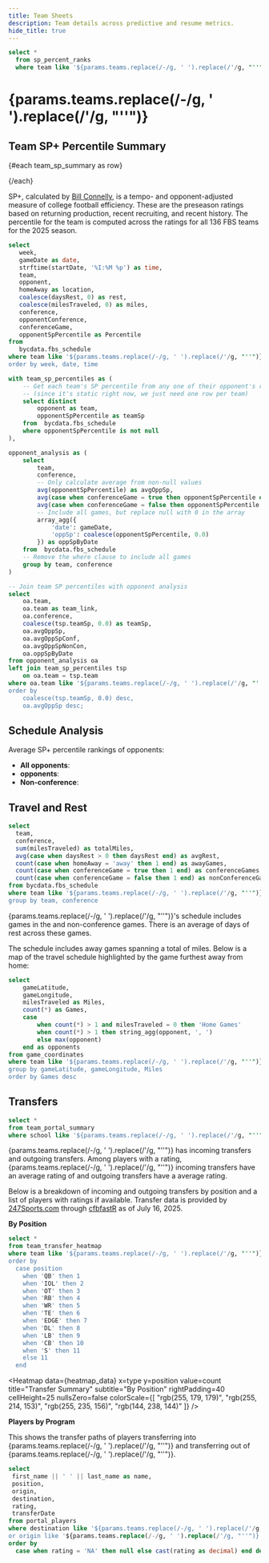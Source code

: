 ```yaml
---
title: Team Sheets
description: Team details across predictive and resume metrics.
hide_title: true
---
```


```sql team_sp_summary
select *
  from sp_percent_ranks
  where team like '${params.teams.replace(/-/g, ' ').replace(/'/g, "''")}' 
```

# {params.teams.replace(/-/g, ' ').replace(/'/g, "''")}

## Team SP+ Percentile Summary

{#each team_sp_summary as row}

<BigValue
  data={row}
  value=spPercentile
  title="Overall"
  fmt='pct1'
/>

<BigValue
  data={row}
  value=offPercentile
  title="Offense"
  fmt='pct1'
/>

<BigValue
  data={row}
  value=defPercentile
  title="Defense"
  fmt='pct1'
/>

<BigValue
  data={row}
  value=specTeamsPercentile
  title="Special Teams"
  fmt='pct1'
/>
{/each}

SP+, calculated by [Bill Connelly](https://bsky.app/profile/espnbillc.bsky.social), is a tempo- and opponent-adjusted measure of college football efficiency. These are the preseason ratings based on returning production, recent recruiting, and recent history. The percentile for the team is computed across the ratings for all 136 FBS teams for the 2025 season.


```sql team_sched 
select
   week,
   gameDate as date,
   strftime(startDate, '%I:%M %p') as time,
   team,
   opponent,
   homeAway as location,
   coalesce(daysRest, 0) as rest,
   coalesce(milesTraveled, 0) as miles,
   conference,
   opponentConference,
   conferenceGame,
   opponentSpPercentile as Percentile
from
   bycdata.fbs_schedule
where team like '${params.teams.replace(/-/g, ' ').replace(/'/g, "''")}' 
order by week, date, time
```

```sql team_table
with team_sp_percentiles as (
    -- Get each team's SP percentile from any one of their opponent's records
    -- (since it's static right now, we just need one row per team)
    select distinct
        opponent as team,
        opponentSpPercentile as teamSp
    from  bycdata.fbs_schedule
    where opponentSpPercentile is not null
),

opponent_analysis as (
    select 
        team,
        conference,
        -- Only calculate average from non-null values
        avg(opponentSpPercentile) as avgOppSp,
        avg(case when conferenceGame = true then opponentSpPercentile else null end) as avgOppSpConf,
        avg(case when conferenceGame = false then opponentSpPercentile else null end) as avgOppSpNonCon,
        -- Include all games, but replace null with 0 in the array
        array_agg({
            'date': gameDate, 
            'oppSp': coalesce(opponentSpPercentile, 0.0)
        }) as oppSpByDate
    from  bycdata.fbs_schedule
    -- Remove the where clause to include all games
    group by team, conference
)

-- Join team SP percentiles with opponent analysis
select 
    oa.team,
    oa.team as team_link,
    oa.conference,
    coalesce(tsp.teamSp, 0.0) as teamSp,
    oa.avgOppSp,
    oa.avgOppSpConf,
    oa.avgOppSpNonCon,
    oa.oppSpByDate
from opponent_analysis oa
left join team_sp_percentiles tsp
    on oa.team = tsp.team
where oa.team like '${params.teams.replace(/-/g, ' ').replace(/'/g, "''")}' 
order by 
    coalesce(tsp.teamSp, 0.0) desc,
    oa.avgOppSp desc;
```

## Schedule Analysis

Average SP+ percentile rankings of opponents: 
- **All opponents**:  <Value data={team_table} column='avgOppSp' fmt=pct1/>
- **<Value data={team_table} column='conference'/> opponents**: <Value data={team_table} column='avgOppSpConf' fmt=pct1/>
- **Non-conference**:  <Value data={team_table} column='avgOppSpNonCon' fmt=pct1/>

<DataTable data={team_sched} rows=15 rowNumbers=true>
  <Column id=week title="Week"/>
  <Column id=date fmt=m/d/y title="Date"/>
  <Column id=opponent title="Opponent"/>
  <Column id=location title="Location" colGroup="Difficulty"/>
  <Column id=rest fmt=num title="Rest" colGroup="Difficulty"/>
  <Column id=miles fmt=num0 title="Miles" colGroup="Difficulty"/>
  <Column id=Percentile fmt=pct1 contentType=bar barColor=#c3f6c3 backgroundColor=#fbb0a9 title="Opp SP+ %" colGroup="Difficulty"/>
</DataTable>


<BarChart 
    data={team_sched}
    title='Opponent Strength'
    subtitle='Measured by SP+ percentile'
    x=opponent
    y=Percentile
    swapXY=true
    yFmt=pct1
/>

## Travel and Rest 

```sql travel_summary
select 
  team,
  conference,
  sum(milesTraveled) as totalMiles,
  avg(case when daysRest > 0 then daysRest end) as avgRest,
  count(case when homeAway = 'away' then 1 end) as awayGames,
  count(case when conferenceGame = true then 1 end) as conferenceGames,
  count(case when conferenceGame = false then 1 end) as nonConferenceGames
from bycdata.fbs_schedule
where team like '${params.teams.replace(/-/g, ' ').replace(/'/g, "''")}'
group by team, conference
```
{params.teams.replace(/-/g, ' ').replace(/'/g, "''")}'s schedule includes <Value data={travel_summary} column='conferenceGames' fmt="num"/> games in the <Value data={travel_summary} column='conference'/> and <Value data={travel_summary} column='nonConferenceGames' fmt="num"/> non-conference games. There is an average of <Value data={travel_summary} column='avgRest' fmt="num1"/> days of rest across these games. 

The schedule includes <Value data={travel_summary} column='awayGames' fmt="num"/> away games spanning a total of <Value data={travel_summary} column='totalMiles' fmt="num"/> miles. Below is a map of the travel schedule highlighted by the game furthest away from home: 

```sql game_coordinates
select 
    gameLatitude,
    gameLongitude,
    milesTraveled as Miles,
    count(*) as Games,
    case 
        when count(*) > 1 and milesTraveled = 0 then 'Home Games'
        when count(*) > 1 then string_agg(opponent, ', ')
        else max(opponent)
    end as opponents
from game_coordinates
where team like '${params.teams.replace(/-/g, ' ').replace(/'/g, "''")}' 
group by gameLatitude, gameLongitude, Miles
order by Games desc
```

<BaseMap>
   <Points data={game_coordinates} lat=gameLatitude long=gameLongitude color=#179917/>
  <Bubbles 
    data={game_coordinates}
    lat=gameLatitude
    long=gameLongitude
    size=Games
    sizeFmt=num
    value=Miles
    valueFmt=num
    pointName=opponents
    colorPalette={['green','yellow','orange','red']}
    opacity=0.5
  />
</BaseMap>

## Transfers

```sql transfer_summary
select *
from team_portal_summary
where school like '${params.teams.replace(/-/g, ' ').replace(/'/g, "''")}' 
```

{params.teams.replace(/-/g, ' ').replace(/'/g, "''")} has <Value data={transfer_summary} column='incomingCount' fmt="num"/> incoming transfers and <Value data={transfer_summary} column='outgoingCount' fmt="num"/> outgoing transfers. Among players with a rating, {params.teams.replace(/-/g, ' ').replace(/'/g, "''")} incoming transfers have an average rating of <Value data={transfer_summary} column='incomingAvgRating' fmt="num2"/> and outgoing transfers have a <Value data={transfer_summary} column='outgoingAvgRating' fmt="num2"/> average rating.

Below is a breakdown of incoming and outgoing transfers by position and a list of players with ratings if available. Transfer data is provided by [247Sports.com](https://247sports.com/season/2025-football/transferteamrankings/) through [cfbfastR](https://cfbfastr.sportsdataverse.org/reference/cfbd_recruiting_transfer_portal.html) as of July 16, 2025. 

**By Position** 

```sql heatmap_data 
select * 
from team_transfer_heatmap
where team like '${params.teams.replace(/-/g, ' ').replace(/'/g, "''")}' 
order by 
  case position
    when 'QB' then 1
    when 'IOL' then 2
    when 'OT' then 3
    when 'RB' then 4
    when 'WR' then 5
    when 'TE' then 6
    when 'EDGE' then 7
    when 'DL' then 8
    when 'LB' then 9
    when 'CB' then 10
    when 'S' then 11
    else 11
  end
```

<Heatmap 
    data={heatmap_data} 
    x=type 
    y=position 
    value=count 
    title="Transfer Summary"
    subtitle="By Position"
    rightPadding=40
    cellHeight=25
    nullsZero=false
    colorScale={[
        "rgb(255, 179, 179)", "rgb(255, 214, 153)",
        "rgb(255, 235, 156)",  "rgb(144, 238, 144)"
    ]}
/>


**Players by Program**

This shows the transfer paths of players transferring into {params.teams.replace(/-/g, ' ').replace(/'/g, "''")} and transferring out of {params.teams.replace(/-/g, ' ').replace(/'/g, "''")}. 

```sql portal_players
select 
 first_name || ' ' || last_name as name,
 position,
 origin,
 destination,
 rating,
 transferDate
from portal_players
where destination like '${params.teams.replace(/-/g, ' ').replace(/'/g, "''")}'
or origin like '${params.teams.replace(/-/g, ' ').replace(/'/g, "''")}'
order by 
  case when rating = 'NA' then null else cast(rating as decimal) end desc nulls last
```

<DataTable data={portal_players} rows=50 rowNumbers=true>
  <Column id=name title="Name"/>
  <Column id=position/>
  <Column id=rating fmt=num2/>
  <Column id=origin title="From"/>
  <Column id=destination title="To"/>
  <Column id=transferDate fmt=m/d/y title="Date"/>
</DataTable>